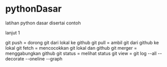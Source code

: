 # pythonDasar

latihan python dasar
disertai contoh

lanjut 1

git push   = dorong git dari lokal ke github
git pull   = ambil git dari github ke lokal
git fetch  = mencocokkan git lokal dan github
git merger = menggabungkan github
git status = melihat status git
view       = git log --all --decorate --oneline --graph